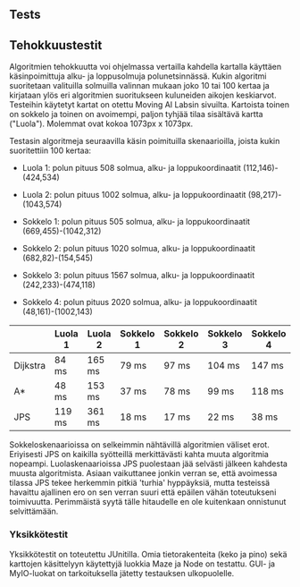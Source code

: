 ## Tests

## Tehokkuustestit

Algoritmien tehokkuutta voi ohjelmassa vertailla kahdella kartalla käyttäen käsinpoimittuja alku- ja loppusolmuja polunetsinnässä.
Kukin algoritmi suoritetaan valituilla solmuilla valinnan mukaan joko 10 tai 100 kertaa ja kirjataan ylös eri algoritmien suoritukseen kuluneiden aikojen keskiarvot.
Testeihin käytetyt kartat on otettu Moving AI Labsin sivuilta. Kartoista toinen on sokkelo ja toinen on avoimempi, paljon tyhjää tilaa sisältävä kartta ("Luola"). Molemmat ovat kokoa 1073px x 1073px.

Testasin algoritmeja seuraavilla käsin poimituilla skenaarioilla, joista kukin suoritettiin 100 kertaa:

* Luola 1: polun pituus 508 solmua, alku- ja loppukoordinaatit (112,146)-(424,534)

* Luola 2: polun pituus 1002 solmua, alku- ja loppukoordinaatit (98,217)-(1043,574)

* Sokkelo 1: polun pituus 505 solmua, alku- ja loppukoordinaatit (669,455)-(1042,312)

* Sokkelo 2: polun pituus 1020 solmua, alku- ja loppukoordinaatit (682,82)-(154,545)

* Sokkelo 3: polun pituus 1567 solmua, alku- ja loppukoordinaatit (242,233)-(474,118)

* Sokkelo 4: polun pituus 2020 solmua, alku- ja loppukoordinaatit (48,161)-(1002,143)

|          | Luola 1 | Luola 2 | Sokkelo 1 | Sokkelo 2 | Sokkelo 3 | Sokkelo 4 |
|----------|---------|---------|-----------|-----------|-----------|-----------|
| Dijkstra | 84 ms   | 165 ms  | 79 ms     | 97 ms     | 104 ms    | 147 ms    |
| A*       | 48 ms   | 153 ms  | 37 ms     | 78 ms     | 99 ms     | 118 ms    |
| JPS      | 119 ms  | 361 ms  | 18 ms     | 17 ms     | 22 ms     | 38 ms     |

Sokkeloskenaarioissa on selkeimmin nähtävillä algoritmien väliset erot. Eriyisesti JPS on kaikilla syötteillä 
merkittävästi kahta muuta algoritmia nopeampi. Luolaskenaarioissa JPS puolestaan jää selvästi jälkeen kahdesta muusta algoritmista.
Asiaan vaikuttanee jonkin verran se, että avoimessa tilassa JPS tekee herkemmin pitkiä 'turhia' hyppäyksiä, mutta testeissä havaittu ajallinen 
ero on sen verran suuri että epäilen vähän toteutukseni toimivuutta. Perimmäistä syytä tälle hitaudelle en ole kuitenkaan onnistunut selvittämään.

### Yksikkötestit

Yksikkötestit on toteutettu JUnitilla. Omia tietorakenteita (keko ja pino) sekä karttojen käsittelyyn käytettyjä luokkia Maze ja Node on testattu. GUI- ja MyIO-luokat on tarkoituksella jätetty testauksen ulkopuolelle.